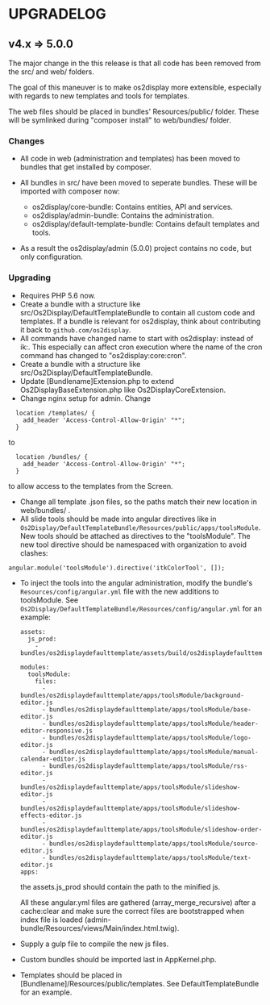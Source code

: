 # UPGRADELOG

## v4.x => 5.0.0

The major change in the this release is that all code has been removed from the
src/ and web/ folders.

The goal of this maneuver is to make os2display more extensible, especially with
regards to new templates and tools for templates.

The web files should be placed in bundles' Resources/public/ folder. These will
be symlinked during "composer install" to web/bundles/ folder.

### Changes

* All code in web (administration and templates) has been moved to bundles that
  get installed by composer.
* All bundles in src/ have been moved to seperate bundles. These will be imported
  with composer now:

  - os2display/core-bundle: Contains entities, API and services.
  - os2display/admin-bundle: Contains the administration.
  - os2display/default-template-bundle: Contains default templates and tools.

* As a result the os2display/admin (5.0.0) project contains no code, but only
  configuration.

### Upgrading

* Requires PHP 5.6 now.
* Create a bundle with a structure like src/Os2Display/DefaultTemplateBundle
  to contain all custom code and templates. If a bundle is relevant for
  os2display, think about contributing it back to `github.com/os2display`.
* All commands have changed name to start with os2display: instead of ik:. This especially can affect cron execution where the name of the cron command has changed to "os2display:core:cron". 
* Create a bundle with a structure like src/Os2Display/DefaultTemplateBundle.
* Update [Bundlename]Extension.php to extend Os2DisplayBaseExtension.php like
  Os2DisplayCoreExtension.
* Change nginx setup for admin. Change

```
  location /templates/ {
    add_header 'Access-Control-Allow-Origin' "*";
  }
```

to

```
  location /bundles/ {
    add_header 'Access-Control-Allow-Origin' "*";
  }
```

to allow access to the templates from the Screen.

* Change all template .json files, so the paths match their new location in web/bundles/ .
* All slide tools should be made into angular directives like in 
  `Os2Display/DefaultTemplateBundle/Resources/public/apps/toolsModule`.
  New tools should be attached as directives to the "toolsModule". The new tool
  directive should be namespaced with organization to avoid clashes:

```
angular.module('toolsModule').directive('itkColorTool', []);
```

* To inject the tools into the angular administration, modify the bundle's 
  `Resources/config/angular.yml` file with the new additions to toolsModule. 
  See `Os2Display/DefaultTemplateBundle/Resources/config/angular.yml`
  for an example:
  
  ``` 
  assets:
    js_prod:
      - bundles/os2displaydefaulttemplate/assets/build/os2displaydefaulttemplate.min.js
  
  modules:
    toolsModule:
      files:
        - bundles/os2displaydefaulttemplate/apps/toolsModule/background-editor.js
        - bundles/os2displaydefaulttemplate/apps/toolsModule/base-editor.js
        - bundles/os2displaydefaulttemplate/apps/toolsModule/header-editor-responsive.js
        - bundles/os2displaydefaulttemplate/apps/toolsModule/logo-editor.js
        - bundles/os2displaydefaulttemplate/apps/toolsModule/manual-calendar-editor.js
        - bundles/os2displaydefaulttemplate/apps/toolsModule/rss-editor.js
        - bundles/os2displaydefaulttemplate/apps/toolsModule/slideshow-editor.js
        - bundles/os2displaydefaulttemplate/apps/toolsModule/slideshow-effects-editor.js
        - bundles/os2displaydefaulttemplate/apps/toolsModule/slideshow-order-editor.js
        - bundles/os2displaydefaulttemplate/apps/toolsModule/source-editor.js
        - bundles/os2displaydefaulttemplate/apps/toolsModule/text-editor.js
  apps:
  ```
  the assets.js_prod should contain the path to the minified js.
  
  All these angular.yml files are gathered (array_merge_recursive) after a 
  cache:clear and make sure the correct files are bootstrapped when index file
  is loaded (admin-bundle/Resources/views/Main/index.html.twig).
  
* Supply a gulp file to compile the new js files.
* Custom bundles should be imported last in AppKernel.php.
* Templates should be placed in [Bundlename]/Resources/public/templates. See
  DefaultTemplateBundle for an example.

